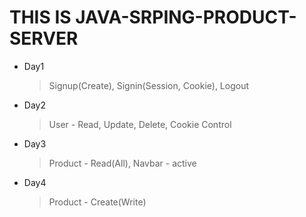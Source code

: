 # THIS IS JAVA-SRPING-PRODUCT-SERVER
* Day1
	> Signup(Create), Signin(Session, Cookie), Logout
* Day2
	> User - Read, Update, Delete, Cookie Control
* Day3
	> Product - Read(All), Navbar - active
* Day4
	> Product - Create(Write)